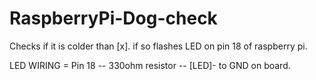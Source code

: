 # RaspberryPi-Dog-check
Checks if it is colder than [x]. if so flashes LED on pin 18 of raspberry pi. 

LED WIRING = Pin 18 -- 330ohm resistor -- [LED]- to GND on board.
